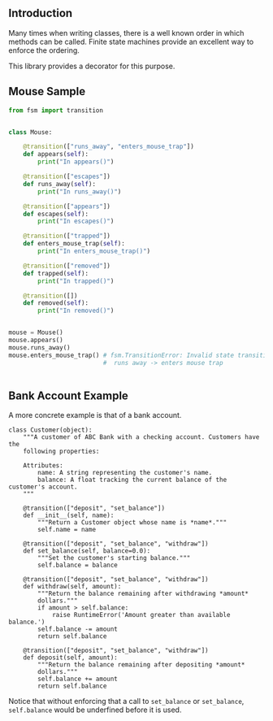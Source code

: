 
## Introduction

Many times when writing classes, there is a well known order in which
methods can be called. Finite state machines provide an excellent way
to enforce the ordering.

This library provides a decorator for this purpose.

## Mouse Sample

```python
from fsm import transition


class Mouse:

    @transition(["runs_away", "enters_mouse_trap"])
    def appears(self):
        print("In appears()")

    @transition(["escapes"])
    def runs_away(self):
        print("In runs_away()")

    @transition(["appears"])
    def escapes(self):
        print("In escapes()")

    @transition(["trapped"])
    def enters_mouse_trap(self):
        print("In enters_mouse_trap()")

    @transition(["removed"])
    def trapped(self):
        print("In trapped()")

    @transition([])
    def removed(self):
        print("In removed()")


mouse = Mouse()
mouse.appears()
mouse.runs_away()
mouse.enters_mouse_trap() # fsm.TransitionError: Invalid state transition:
                          #  runs away -> enters mouse trap    
    
```

## Bank Account Example

A more concrete example is that of a bank account.

```
class Customer(object):
    """A customer of ABC Bank with a checking account. Customers have the
    following properties:

    Attributes:
        name: A string representing the customer's name.
        balance: A float tracking the current balance of the customer's account.
    """

    @transition(["deposit", "set_balance"])
    def __init__(self, name):
        """Return a Customer object whose name is *name*.""" 
        self.name = name

    @transition(["deposit", "set_balance", "withdraw"])
    def set_balance(self, balance=0.0):
        """Set the customer's starting balance."""
        self.balance = balance

    @transition(["deposit", "set_balance", "withdraw"])
    def withdraw(self, amount):
        """Return the balance remaining after withdrawing *amount*
        dollars."""
        if amount > self.balance:
            raise RuntimeError('Amount greater than available balance.')
        self.balance -= amount
        return self.balance

    @transition(["deposit", "set_balance", "withdraw"])
    def deposit(self, amount):
        """Return the balance remaining after depositing *amount*
        dollars."""
        self.balance += amount
        return self.balance
```

Notice that without enforcing that a call to `set_balance` or
`set_balance`, `self.balance` would be underfined before it is used.
